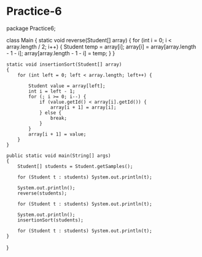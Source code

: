 # Practice-6
package Practice6;

class Main
{
    static void reverse(Student[] array)
    {
        for (int i = 0; i < array.length / 2; i++) {
            Student temp = array[i];
            array[i] = array[array.length - 1 - i];
            array[array.length - 1 - i] = temp;
        }
    }

    static void insertionSort(Student[] array)
    {
        for (int left = 0; left < array.length; left++) {

            Student value = array[left];
            int i = left - 1;
            for (; i >= 0; i--) {
                if (value.getId() < array[i].getId()) {
                    array[i + 1] = array[i];
                } else {
                    break;
                }
            }
            array[i + 1] = value;
        }
    }

    public static void main(String[] args)
    {
        Student[] students = Student.getSamples();

        for (Student t : students) System.out.println(t);

        System.out.println();
        reverse(students);

        for (Student t : students) System.out.println(t);

        System.out.println();
        insertionSort(students);

        for (Student t : students) System.out.println(t);
    }
}

